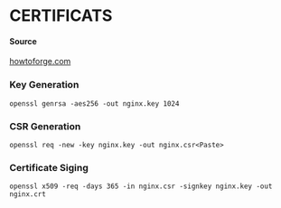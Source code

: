 # CERTIFICATS

#### Source

[howtoforge.com](https://www.howtoforge.com/tips-and-tricks-to-secure-your-nginx-web-server/)


### Key Generation

`openssl genrsa -aes256 -out nginx.key 1024`

### CSR Generation

`openssl req -new -key nginx.key -out nginx.csr<Paste>`

### Certificate Siging

`openssl x509 -req -days 365 -in nginx.csr -signkey nginx.key -out nginx.crt`


